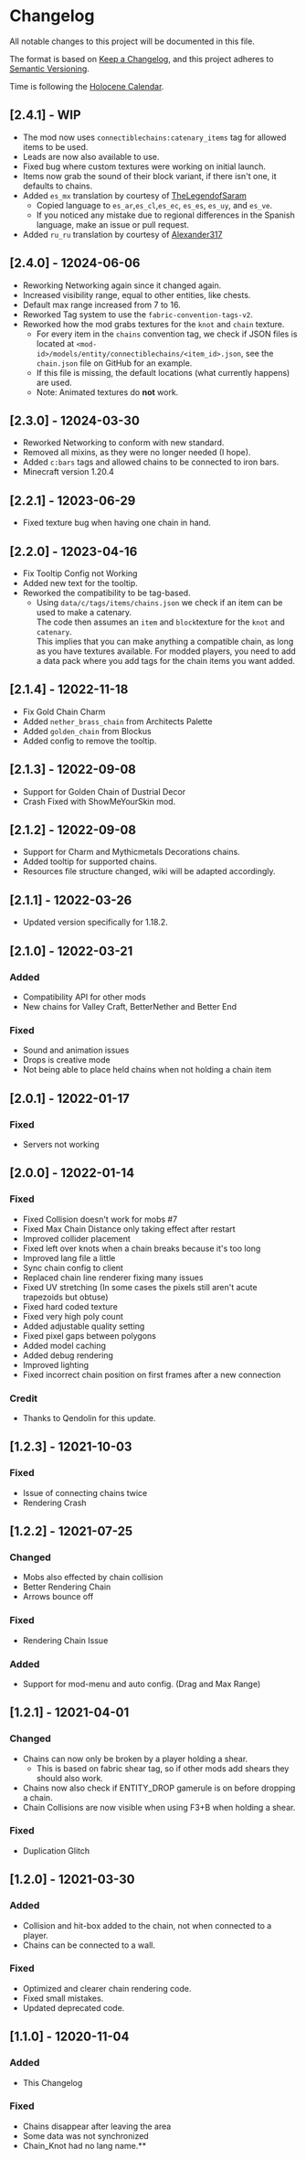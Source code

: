 # Changelog
All notable changes to this project will be documented in this file.

The format is based on [Keep a Changelog](https://keepachangelog.com/en/1.0.0/),
and this project adheres to [Semantic Versioning](https://semver.org/spec/v2.0.0.html).

Time is following the [Holocene Calendar](https://en.wikipedia.org/wiki/Holocene_calendar).

## [2.4.1] - WIP
- The mod now uses `connectiblechains:catenary_items` tag for allowed items to be used.
- Leads are now also available to use.
- Fixed bug where custom textures were working on initial launch.
- Items now grab the sound of their block variant, if there isn't one, it defaults to chains.
- Added `es_mx` translation by courtesy of [TheLegendofSaram](https://github.com/TheLegendofSaram)
  - Copied language to `es_ar`,`es_cl`,`es_ec`, `es_es`, `es_uy`, and `es_ve`.
  - If you noticed any mistake due to regional differences in the Spanish language, make an issue or pull request.
- Added `ru_ru` translation by courtesy of [Alexander317](https://github.com/Alexander317)

## [2.4.0] - 12024-06-06
- Reworking Networking again since it changed again.
- Increased visibility range, equal to other entities, like chests.
- Default max range increased from 7 to 16.
- Reworked Tag system to use the `fabric-convention-tags-v2`.
- Reworked how the mod grabs textures for the `knot` and `chain` texture.
  - For every item in the `chains` convention tag, we check if JSON files is located at
  `<mod-id>/models/entity/connectiblechains/<item_id>.json`, see the `chain.json` file on GitHub for an example.
  - If this file is missing, the default locations (what currently happens) are used.
  - Note: Animated textures do **not** work.
  

## [2.3.0] - 12024-03-30
- Reworked Networking to conform with new standard.
- Removed all mixins, as they were no longer needed (I hope).
- Added `c:bars` tags and allowed chains to be connected to iron bars.
- Minecraft version 1.20.4

## [2.2.1] - 12023-06-29
- Fixed texture bug when having one chain in hand.

## [2.2.0] - 12023-04-16
- Fix Tooltip Config not Working
- Added new text for the tooltip.
- Reworked the compatibility to be tag-based.
  - Using `data/c/tags/items/chains.json` we check if an item can be used to make a catenary.\
  The code then assumes an `item` and `block`texture for the `knot` and `catenary`. \
  This implies that you can make anything a compatible chain, as long as you have textures available.
  For modded players, you need to add a data pack where you  add tags for the chain items you want added.

## [2.1.4] - 12022-11-18
- Fix Gold Chain Charm
- Added `nether_brass_chain` from Architects Palette
- Added `golden_chain` from Blockus
- Added config to remove the tooltip.

## [2.1.3] - 12022-09-08
- Support for Golden Chain of Dustrial Decor
- Crash Fixed with ShowMeYourSkin mod.

## [2.1.2] - 12022-09-08
- Support for Charm and Mythicmetals Decorations chains.
- Added tooltip for supported chains.
- Resources file structure changed, wiki will be adapted accordingly.

## [2.1.1] - 12022-03-26
- Updated version specifically for 1.18.2.

## [2.1.0] - 12022-03-21
### Added
- Compatibility API for other mods
- New chains for Valley Craft, BetterNether and Better End

### Fixed
- Sound and animation issues
- Drops is creative mode
- Not being able to place held chains when not holding a chain item


## [2.0.1] - 12022-01-17
### Fixed
- Servers not working

## [2.0.0] - 12022-01-14
### Fixed
- Fixed Collision doesn't work for mobs #7
- Fixed Max Chain Distance only taking effect after restart
- Improved collider placement
- Fixed left over knots when a chain breaks because it's too long
- Improved lang file a little
- Sync chain config to client
- Replaced chain line renderer fixing many issues
- Fixed UV stretching (In some cases the pixels still aren't acute trapezoids but obtuse)
- Fixed hard coded texture
- Fixed very high poly count
- Added adjustable quality setting
- Fixed pixel gaps between polygons
- Added model caching
- Added debug rendering
- Improved lighting
- Fixed incorrect chain position on first frames after a new connection

### Credit
- Thanks to Qendolin for this update. 

## [1.2.3] - 12021-10-03
### Fixed
- Issue of connecting chains twice
- Rendering Crash

## [1.2.2] - 12021-07-25
### Changed
- Mobs also effected by chain collision
- Better Rendering Chain
- Arrows bounce off

### Fixed
- Rendering Chain Issue

### Added
- Support for mod-menu and auto config. (Drag and Max Range) 


## [1.2.1] - 12021-04-01
### Changed
- Chains can now only be broken by a player holding a shear.
    - This is based on fabric shear tag, so if other mods add shears they should also work.
- Chains now also check if ENTITY_DROP gamerule is on before dropping a chain.
- Chain Collisions are now visible when using F3+B when holding a shear.

### Fixed
- Duplication Glitch


## [1.2.0] - 12021-03-30
### Added
- Collision and hit-box added to the chain, not when connected to a player.
- Chains can be connected to a wall.

### Fixed
- Optimized and clearer chain rendering code.
- Fixed small mistakes.
- Updated deprecated code.

## [1.1.0] - 12020-11-04
### Added
- This Changelog

### Fixed
- Chains disappear after leaving the area
- Some data was not synchronized
- Chain_Knot had no lang name.**
